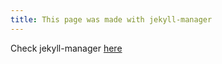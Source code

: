 ```yaml
---
title: This page was made with jekyll-manager
---
```


Check jekyll-manager [here](https://github.com/ashmaroli/jekyll-manager)
